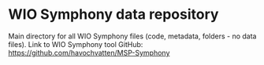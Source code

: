 # WIO Symphony data repository
Main directory for all WIO Symphony files (code, metadata, folders - no data files). Link to WIO Symphony tool GitHub: https://github.com/havochvatten/MSP-Symphony
